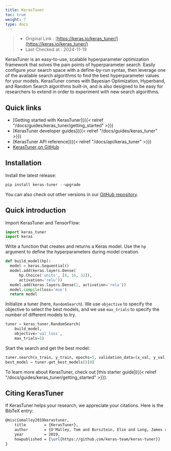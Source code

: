 ```yaml
---
title: KerasTuner
toc: true
weight: 7
type: docs
---
```


> - Original Link : [https://keras.io/keras_tuner/](https://keras.io/keras_tuner/)
> - Last Checked at : 2024-11-19

KerasTuner is an easy-to-use, scalable hyperparameter optimization framework that solves the pain points of hyperparameter search. Easily configure your search space with a define-by-run syntax, then leverage one of the available search algorithms to find the best hyperparameter values for your models. KerasTuner comes with Bayesian Optimization, Hyperband, and Random Search algorithms built-in, and is also designed to be easy for researchers to extend in order to experiment with new search algorithms.

## Quick links

- [Getting started with KerasTuner]({{< relref "/docs/guides/keras_tuner/getting_started" >}})
- [KerasTuner developer guides]({{< relref "/docs/guides/keras_tuner" >}})
- [KerasTuner API reference]({{< relref "/docs/api/keras_tuner" >}})
- [KerasTuner on GitHub](https://github.com/keras-team/keras-tuner)

## Installation

Install the latest release:

```python
pip install keras-tuner --upgrade
```

You can also check out other versions in our [GitHub repository](https://github.com/keras-team/keras-tuner).

## Quick introduction

Import KerasTuner and TensorFlow:

```python
import keras_tuner
import keras
```

Write a function that creates and returns a Keras model. Use the `hp` argument to define the hyperparameters during model creation.

```python
def build_model(hp):
  model = keras.Sequential()
  model.add(keras.layers.Dense(
      hp.Choice('units', [8, 16, 32]),
      activation='relu'))
  model.add(keras.layers.Dense(1, activation='relu'))
  model.compile(loss='mse')
  return model
```

Initialize a tuner (here, `RandomSearch`). We use `objective` to specify the objective to select the best models, and we use `max_trials` to specify the number of different models to try.

```python
tuner = keras_tuner.RandomSearch(
    build_model,
    objective='val_loss',
    max_trials=5)
```

Start the search and get the best model:

```python
tuner.search(x_train, y_train, epochs=5, validation_data=(x_val, y_val))
best_model = tuner.get_best_models()[0]
```

To learn more about KerasTuner, check out [this starter guide]({{< relref "/docs/guides/keras_tuner/getting_started" >}}).

## Citing KerasTuner

If KerasTuner helps your research, we appreciate your citations. Here is the BibTeX entry:

```latex
@misc{omalley2019kerastuner,
    title        = {KerasTuner},
    author       = {O'Malley, Tom and Bursztein, Elie and Long, James and Chollet, Fran\c{c}ois and Jin, Haifeng and Invernizzi, Luca and others},
    year         = 2019,
    howpublished = {\url{https://github.com/keras-team/keras-tuner}}
}
```

